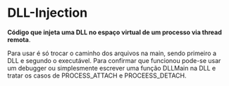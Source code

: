# DLL-Injection
**Código que injeta uma DLL no espaço virtual de um processo via thread remota**.

Para usar é só trocar o caminho dos arquivos na main, sendo primeiro a DLL e segundo o executável. 
Para confirmar que funcionou pode-se usar um debugger ou simplesmente escrever uma função DLLMain na DLL e tratar os casos de PROCESS_ATTACH e PROCEESS_DETACH. 
